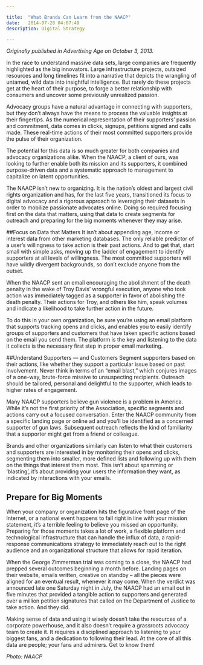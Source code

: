 ```yaml
---

title:  "What Brands Can Learn from the NAACP"
date:   2014-07-28 04:07:49
description: Digital Strategy

---
```


_Originally published in Advertising Age on October 3, 2013._

In the race to understand massive data sets, large companies are frequently highlighted as the big innovators. Large infrastructure projects, outsized resources and long timelines fit into a narrative that depicts the wrangling of untamed, wild data into insightful intelligence. But rarely do these projects get at the heart of their purpose, to forge a better relationship with consumers and uncover some previously unrealized passion.

<!--more-->

Advocacy groups have a natural advantage in connecting with supporters, but they don’t always have the means to process the valuable insights at their fingertips. As the numerical representation of their supporters’ passion and commitment, data comes in clicks, signups, petitions signed and calls made. These real-time actions of their most committed supporters provide the pulse of their organization.

The potential for this data is so much greater for both companies and advocacy organizations alike. When the NAACP, a client of ours, was looking to further enable both its mission and its supporters, it combined purpose-driven data and a systematic approach to management to capitalize on latent opportunities.

The NAACP isn’t new to organizing. It is the nation’s oldest and largest civil rights organization and has, for the last five years, transitioned its focus to digital advocacy and a rigorous approach to leveraging their datasets in order to mobilize passionate advocates online. Doing so required focusing first on the data that matters, using that data to create segments for outreach and preparing for the big moments whenever they may arise.

##Focus on Data that Matters
It isn’t about appending age, income or interest data from other marketing databases. The only reliable predictor of a user’s willingness to take action is their past actions. And to get that, start small with simple asks, moving up the ladder of engagement to identify supporters at all levels of willingness. The most committed supporters will have wildly divergent backgrounds, so don’t exclude anyone from the outset.

When the NAACP sent an email encouraging the abolishment of the death penalty in the wake of Troy Davis’ wrongful execution, anyone who took action was immediately tagged as a supporter in favor of abolishing the death penalty. Their actions for Troy, and others like him, speak volumes and indicate a likelihood to take further action in the future.

To do this in your own organization, be sure you’re using an email platform that supports tracking opens and clicks, and enables you to easily identify groups of supporters and customers that have taken specific actions based on the email you send them. The platform is the key and listening to the data it collects is the necessary first step in proper email marketing.

##Understand Supporters — and Customers
Segment supporters based on their actions, like whether they support a particular issue based on past involvement. Never think in terms of an “email blast,” which conjures images of a one-way, brute-force missive to unsuspecting recipients. Outreach should be tailored, personal and delightful to the supporter, which leads to higher rates of engagement.

Many NAACP supporters believe gun violence is a problem in America. While it’s not the first priority of the Association, specific segments and actions carry out a focused conversation. Enter the NAACP community from a specific landing page or online ad and you’ll be identified as a concerned supporter of gun laws. Subsequent outreach reflects the kind of familiarity that a supporter might get from a friend or colleague.

Brands and other organizations similarly can listen to what their customers and supporters are interested in by monitoring their opens and clicks, segmenting them into smaller, more defined lists and following up with them on the things that interest them most. This isn’t about spamming or ‘blasting’, it’s about providing your users the information they want, as indicated by interactions with your emails.

## Prepare for Big Moments
When your company or organization hits the figurative front page of the Internet, or a national event happens to fall right in line with your mission statement, it’s a terrible feeling to believe you missed an opportunity. Preparing for those moments takes a lot of work, a flexible platform and technological infrastructure that can handle the influx of data, a rapid-response communications strategy to immediately reach out to the right audience and an organizational structure that allows for rapid iteration.

When the George Zimmerman trial was coming to a close, the NAACP had prepped several outcomes beginning a month before. Landing pages on their website, emails written, creative on standby – all the pieces were aligned for an eventual result, whenever it may come. When the verdict was announced late one Saturday night in July, the NAACP had an email out in five minutes that provided a tangible action to supporters and generated over a million petition signatures that called on the Department of Justice to take action. And they did.

Making sense of data and using it wisely doesn’t take the resources of a corporate powerhouse, and it also doesn’t require a grassroots advocacy team to create it. It requires a disciplined approach to listening to your biggest fans, and a dedication to following their lead. At the core of all this data are people; your fans and admirers. Get to know them!

_Photo: NAACP_